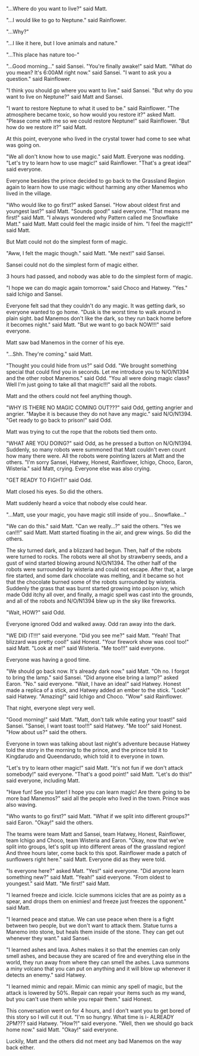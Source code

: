 "...Where do you want to live?" said Matt.

"...I would like to go to Neptune." said Rainflower.

"...Why?"

"...I like it here, but I love animals and nature."

"...This place has nature too-"

"...Good morning..." said Sansei.
"You're finally awake!" said Matt.
"What do you mean? It's 6:00AM right now." said Sansei.
"I want to ask you a question." said Rainflower.

"I think you should go where you want to live." said Sansei. "But why do you want to live on Neptune?" said Matt and Sansei.

"I want to restore Neptune to what it used to be." said Rainflower.
"The atmosphere became toxic, so how would you restore it?" asked Matt.
"Please come with me so we could restore Neptune!" said Rainflower.
"But how do we restore it?" said Matt.

At this point, everyone who lived in the crystal tower had come to see what was going on.

"We all don't know how to use magic." said Matt. Everyone was nodding.
"Let's try to learn how to use magic!" said Rainflower.
"That's a great idea!" said everyone.

Everyone besides the prince decided to go back to the Grassland Region again to learn how to use magic without harming any other Manemos who lived in the village.

"Who would like to go first?" asked Sansei.
"How about oldest first and youngest last?" said Matt.
"Sounds good!" said everyone.
"That means me first!" said Matt.
"I always wondered why Pattern called me Snowflake Matt." said Matt.
Matt could feel the magic inside of him.
"I feel the magic!!!" said Matt.

But Matt could not do the simplest form of magic.

"Aww, I felt the magic though." said Matt.
"Me next!" said Sansei.

Sansei could not do the simplest form of magic either.

3 hours had passed, and nobody was able to do the simplest form of magic.

"I hope we can do magic again tomorrow." said Choco and Hatwey.
"Yes." said Ichigo and Sansei.

Everyone felt sad that they couldn't do any magic.
It was getting dark, so everyone wanted to go home.
"Dusk is the worst time to walk around in plain sight. bad Manemos don't like the dark, so they run back home before it becomes night." said Matt.
"But we want to go back NOW!!!" said everyone.

Matt saw bad Manemos in the corner of his eye.

"...Shh. They're coming." said Matt.

"Thought you could hide from us?" said Odd.
"We brought something special that could find you in seconds. Let me introduce you to N/O/N1394 and the other robot Manemos." said Odd.
"You all were doing magic class? Well I'm just going to take all that magic!!!" said all the robots.

Matt and the others could not feel anything though.

"WHY IS THERE NO MAGIC COMING OUT???" said Odd, getting angrier and angrier.
"Maybe it is because they do not have any magic." said N/O/N1394.
"Get ready to go back to prison!" said Odd.

Matt was trying to cut the rope that the robots tied them onto.

"WHAT ARE YOU DOING?" said Odd, as he pressed a button on N/O/N1394.
Suddenly, so many robots were summoned that Matt couldn't even count how many there were.
All the robots were pointing lazers at Matt and the others.
"I'm sorry Sansei, Hatwey, Honest, Rainflower, Ichigo, Choco, Earon, Wisteria." said Matt, crying.
Everyone else was also crying.

"GET READY TO FIGHT!" said Odd.

Matt closed his eyes. So did the others.

Matt suddenly heard a voice that nobody else could hear.

"...Matt, use your magic, you have magic still inside of you... Snowflake..."

"We can do this." said Matt.
"Can we really...?" said the others.
"Yes we can!!!" said Matt.
Matt started floating in the air, and grew wings. So did the others.

The sky turned dark, and a blizzard had begun. Then, half of the robots were turned to rocks. The robots were all shot by strawberry seeds, and a gust of wind started blowing around N/O/N1394. The other half of the robots were surrounded by wisteria and could not escape. After that, a large fire started, and some dark chocolate was melting, and it became so hot that the chocolate burned some of the robots surrounded by wisteria. Suddenly the grass that was burnt started growing into poison ivy, which made Odd itchy all over, and finally, a magic spell was cast into the grounds, and all of the robots and N/O/N1394 blew up in the sky like fireworks.

"Wait, HOW?" said Odd.

Everyone ignored Odd and walked away.
Odd ran away into the dark.

"WE DID IT!!!" said everyone.
"Did you see me?" said Matt.
"Yeah! That blizzard was pretty cool!" said Honest.
"Your firework show was cool too!" said Matt.
"Look at me!" said Wisteria.
"Me too!!!" said everyone.

Everyone was having a good time.

"We should go back now. It's already dark now." said Matt.
"Oh no. I forgot to bring the lamp." said Sansei.
"Did anyone else bring a lamp?" asked Earon.
"No." said everyone.
"Wait, I have an idea!" said Hatwey.
Honest made a replica of a stick, and Hatwey added an ember to the stick.
"Look!" said Hatwey.
"Amazing!" said Ichigo and Choco.
"Wow" said Rainflower.

That night, everyone slept very well.

"Good morning!" said Matt. "Matt, don't talk while eating your toast!" said Sansei. "Sansei, I want toast too!!!" said Hatwey. "Me too!" said Honest. "How about us?" said the others.

Everyone in town was talking about last night's adventure because Hatwey told the story in the morning to the prince, and the prince told it to Kingdarudo and Queendarudo, which told it to everyone in town.

"Let's try to learn other magic!" said Matt. "It's not fun if we don't attack somebody!" said everyone. "That's a good point!" said Matt. "Let's do this!" said everyone, including Matt.

"Have fun! See you later! I hope you can learn magic! Are there going to be more bad Manemos?" said all the people who lived in the town. Prince was also waving.

"Who wants to go first?" said Matt.
"What if we split into different groups?" said Earon.
"Okay!" said the others.

The teams were team Matt and Sansei, team Hatwey, Honest, Rainflower, team Ichigo and Choco, team Wisteria and Earon.
"Okay, now that we've split into groups, let's split up into different areas of the grassland region! And three hours later, come back to this spot. Rainflower made a patch of sunflowers right here." said Matt.
Everyone did as they were told.

"Is everyone here?" asked Matt.
"Yes!" said everyone.
"Did anyone learn something new?" said Matt.
"Yeah!" said everyone.
"From oldest to youngest." said Matt.
"Me first!" said Matt.

"I learned freeze and icicle. Icicle summons icicles that are as pointy as a spear, and drops them on enimies! and freeze just freezes the opponent." said Matt.

"I learned peace and statue. We can use peace when there is a fight between two people, but we don't want to attack them. Statue turns a Manemo into stone, but heals them inside of the stone. They can get out whenever they want." said Sansei.

"I learned ashes and lava. Ashes makes it so that the enemies can only smell ashes, and because they are scared of fire and everything else in the world, they run away from where they can smell the ashes. Lava summons a miny volcano that you can put on anything and it will blow up whenever it detects an enemy." said Hatwey.

"I learned mimic and repair. Mimic can mimic any spell of magic, but the attack is lowered by 50%. Repair can repair your items such as my wand, but you can't use them while you repair them." said Honest.

This conversation went on for 4 hours, and I don't want you to get bored of this story so I will cut it out.
"I'm so hungry. What time is i- ALREADY 2PM??? said Hatwey.
"How?!" said everyone.
"Well, then we should go back home now." said Matt.
"Okay!" said everyone.

Luckily, Matt and the others did not meet any bad Manemos on the way back either.
